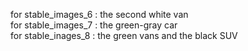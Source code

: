 for stable_images_6 : the second white van  
for stable_images_7 : the green-gray car  
for stable_inages_8 : the green vans and the black SUV
